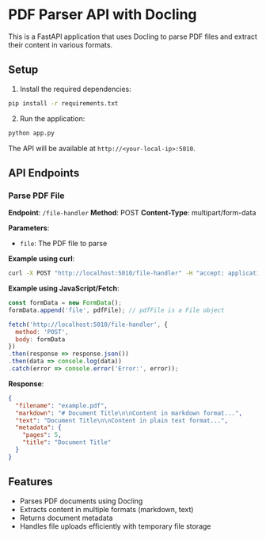 # PDF Parser API with Docling

This is a FastAPI application that uses Docling to parse PDF files and extract their content in various formats.

## Setup

1. Install the required dependencies:

```bash
pip install -r requirements.txt
```

2. Run the application:

```bash
python app.py
```

The API will be available at `http://<your-local-ip>:5010`.

## API Endpoints

### Parse PDF File

**Endpoint**: `/file-handler`
**Method**: POST
**Content-Type**: multipart/form-data

**Parameters**:
- `file`: The PDF file to parse

**Example using curl**:
```bash
curl -X POST "http://localhost:5010/file-handler" -H "accept: application/json" -H "Content-Type: multipart/form-data" -F "file=@/path/to/your/file.pdf"
```

**Example using JavaScript/Fetch**:
```javascript
const formData = new FormData();
formData.append('file', pdfFile); // pdfFile is a File object

fetch('http://localhost:5010/file-handler', {
  method: 'POST',
  body: formData
})
.then(response => response.json())
.then(data => console.log(data))
.catch(error => console.error('Error:', error));
```

**Response**:
```json
{
  "filename": "example.pdf",
  "markdown": "# Document Title\n\nContent in markdown format...",
  "text": "Document Title\n\nContent in plain text format...",
  "metadata": {
    "pages": 5,
    "title": "Document Title"
  }
}
```

## Features

- Parses PDF documents using Docling
- Extracts content in multiple formats (markdown, text)
- Returns document metadata
- Handles file uploads efficiently with temporary file storage
